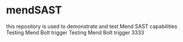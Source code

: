 # mendSAST
this repository is used to demonstrate and test Mend SAST capabilities
Testing Mend Bolt trigger
Testing Mend Bolt trigger 3333
